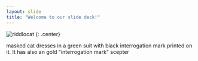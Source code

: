 ```yaml
---
layout: slide
title: "Welcome to our slide deck!"
---
```


![riddlocat](https://octodex.github.com/images/riddlocat.png)
{: .center}

masked cat dresses in a green suit with black interrogation mark printed on it. It has also an gold "interrogation mark" scepter
